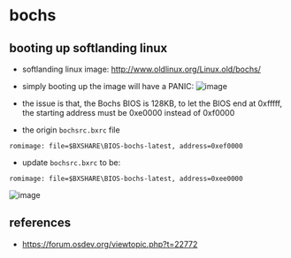 # bochs


## booting up softlanding linux
* softlanding linux image: http://www.oldlinux.org/Linux.old/bochs/
* simply booting up the image will have a PANIC:
![image](https://user-images.githubusercontent.com/35479537/221070345-a54cb253-db4b-4de1-97ea-7740d1ac1926.png)


* the issue is that, the Bochs BIOS is 128KB, to let the BIOS end at 0xfffff, the starting address must be 0xe0000 instead of 0xf0000
* the origin `bochsrc.bxrc` file

```
romimage: file=$BXSHARE\BIOS-bochs-latest, address=0xef0000
```
* update `bochsrc.bxrc` to be:
```
romimage: file=$BXSHARE\BIOS-bochs-latest, address=0xee0000
```
![image](https://user-images.githubusercontent.com/35479537/221070960-f44a1e0c-9c4f-49ee-bd88-1d57d66059ba.png)


## references
* https://forum.osdev.org/viewtopic.php?t=22772
